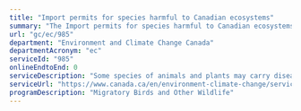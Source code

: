 ```yaml
---
title: "Import permits for species harmful to Canadian ecosystems"
summary: "The Import permits for species harmful to Canadian ecosystems service from Environment and Climate Change Canada is not available end-to-end online, according to the GC Service Inventory."
url: "gc/ec/985"
department: "Environment and Climate Change Canada"
departmentAcronym: "ec"
serviceId: "985"
onlineEndtoEnd: 0
serviceDescription: "Some species of animals and plants may carry diseases or otherwise harm Canadian wildlife and ecosystems. These species are listed in Schedule II of the Wild Animal and Plant Trade Regulations. You must have an import permit to bring these species into Canada. Other species may also require permits, such as those identified in Schedule 1 or otherwise identified in the Regulations."
serviceUrl: "https://www.canada.ca/en/environment-climate-change/services/convention-international-trade-endangered-species/import-species-harmful-ecosystems.html"
programDescription: "Migratory Birds and Other Wildlife"
---
```

